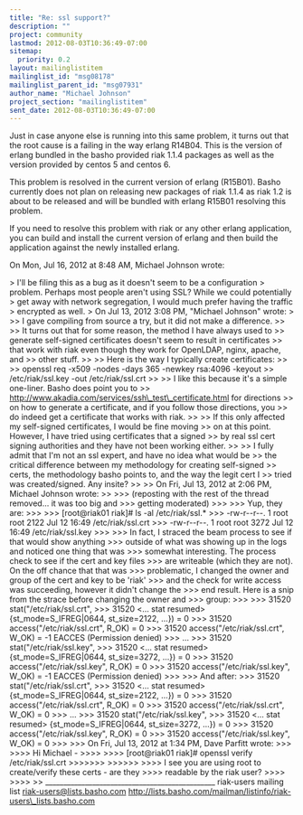 ```yaml
---
title: "Re: ssl support?"
description: ""
project: community
lastmod: 2012-08-03T10:36:49-07:00
sitemap:
  priority: 0.2
layout: mailinglistitem
mailinglist_id: "msg08178"
mailinglist_parent_id: "msg07931"
author_name: "Michael Johnson"
project_section: "mailinglistitem"
sent_date: 2012-08-03T10:36:49-07:00
---
```



Just in case anyone else is running into this same problem, it turns out
that the root cause is a failing in the way erlang R14B04. This is the
version of erlang bundled in the basho provided riak 1.1.4 packages as well
as the version provided by centos 5 and centos 6.

This problem is resolved in the current version of erlang (R15B01). Basho
currently does not plan on releasing new packages of riak 1.1.4 as riak 1.2
is about to be released and will be bundled with erlang R15B01 resolving
this problem.

If you need to resolve this problem with riak or any other erlang
application, you can build and install the current version of erlang and
then build the application against the newly installed erlang.

On Mon, Jul 16, 2012 at 8:48 AM, Michael Johnson  wrote:

&gt; I'll be filing this as a bug as it doesn't seem to be a configuration
&gt; problem. Perhaps most people aren't using SSL? While we could potentially
&gt; get away with network segregation, I would much prefer having the traffic
&gt; encrypted as well.
&gt; On Jul 13, 2012 3:08 PM, "Michael Johnson"  wrote:
&gt;
&gt;&gt; I gave compiling from source a try, but it did not make a difference.
&gt;&gt;
&gt;&gt; It turns out that for some reason, the method I have always used to
&gt;&gt; generate self-signed certificates doesn't seem to result in certificates
&gt;&gt; that work with riak even though they work for OpenLDAP, nginx, apache, and
&gt;&gt; other stuff.
&gt;&gt;
&gt;&gt; Here is the way I typically create certificates:
&gt;&gt;
&gt;&gt; openssl req -x509 -nodes -days 365 -newkey rsa:4096 -keyout
&gt;&gt; /etc/riak/ssl.key -out /etc/riak/ssl.crt
&gt;&gt;
&gt;&gt; I like this because it's a simple one-liner. Basho does point you to
&gt;&gt; http://www.akadia.com/services/ssh\_test\_certificate.html for directions
&gt;&gt; on how to generate a certificate, and if you follow those directions, you
&gt;&gt; do indeed get a certificate that works with riak.
&gt;&gt;
&gt;&gt; If this only affected my self-signed certificates, I would be fine moving
&gt;&gt; on at this point. However, I have tried using certificates that a signed
&gt;&gt; by real ssl cert signing authorities and they have not been working either.
&gt;&gt;
&gt;&gt; I fully admit that I'm not an ssl expert, and have no idea what would be
&gt;&gt; the critical difference between my methodology for creating self-signed
&gt;&gt; certs, the methodology basho points to, and the way the legit cert I
&gt;&gt; tried was created/signed. Any insite?
&gt;&gt;
&gt;&gt; On Fri, Jul 13, 2012 at 2:06 PM, Michael Johnson wrote:
&gt;&gt;
&gt;&gt;&gt; (reposting with the rest of the thread removed... it was too big and
&gt;&gt;&gt; getting moderated)
&gt;&gt;&gt;
&gt;&gt;&gt; Yup, they are:
&gt;&gt;&gt;
&gt;&gt;&gt; [root@riak01 riak]# ls -al /etc/riak/ssl.\*
&gt;&gt;&gt; -rw-r--r--. 1 root root 2122 Jul 12 16:49 /etc/riak/ssl.crt
&gt;&gt;&gt; -rw-r--r--. 1 root root 3272 Jul 12 16:49 /etc/riak/ssl.key
&gt;&gt;&gt;
&gt;&gt;&gt; In fact, I straced the beam process to see if that would show anything
&gt;&gt;&gt; outside of what was showing up in the logs and noticed one thing that was
&gt;&gt;&gt; somewhat interesting. The process check to see if the cert and key files
&gt;&gt;&gt; are writeable (which they are not). On the off chance that that was
&gt;&gt;&gt; problematic, I changed the owner and group of the cert and key to be 'riak'
&gt;&gt;&gt; and the check for write access was succeeding, however it didn't change the
&gt;&gt;&gt; end result. Here is a snip from the strace before changing the owner and
&gt;&gt;&gt; group:
&gt;&gt;&gt;
&gt;&gt;&gt; 31520 stat("/etc/riak/ssl.crt", 
&gt;&gt;&gt; 31520 &lt;... stat resumed&gt; {st\_mode=S\_IFREG|0644, st\_size=2122, ...}) = 0
&gt;&gt;&gt; 31520 access("/etc/riak/ssl.crt", R\_OK) = 0
&gt;&gt;&gt; 31520 access("/etc/riak/ssl.crt", W\_OK) = -1 EACCES (Permission denied)
&gt;&gt;&gt; ...
&gt;&gt;&gt; 31520 stat("/etc/riak/ssl.key", 
&gt;&gt;&gt; 31520 &lt;... stat resumed&gt; {st\_mode=S\_IFREG|0644, st\_size=3272, ...}) = 0
&gt;&gt;&gt; 31520 access("/etc/riak/ssl.key", R\_OK) = 0
&gt;&gt;&gt; 31520 access("/etc/riak/ssl.key", W\_OK) = -1 EACCES (Permission denied)
&gt;&gt;&gt;
&gt;&gt;&gt; And after:
&gt;&gt;&gt; 31520 stat("/etc/riak/ssl.crt", 
&gt;&gt;&gt; 31520 &lt;... stat resumed&gt; {st\_mode=S\_IFREG|0644, st\_size=2122, ...}) = 0
&gt;&gt;&gt; 31520 access("/etc/riak/ssl.crt", R\_OK) = 0
&gt;&gt;&gt; 31520 access("/etc/riak/ssl.crt", W\_OK) = 0
&gt;&gt;&gt; ...
&gt;&gt;&gt; 31520 stat("/etc/riak/ssl.key", 
&gt;&gt;&gt; 31520 &lt;... stat resumed&gt; {st\_mode=S\_IFREG|0644, st\_size=3272, ...}) = 0
&gt;&gt;&gt; 31520 access("/etc/riak/ssl.key", R\_OK) = 0
&gt;&gt;&gt; 31520 access("/etc/riak/ssl.key", W\_OK) = 0
&gt;&gt;&gt;
&gt;&gt;&gt; On Fri, Jul 13, 2012 at 1:34 PM, Dave Parfitt wrote:
&gt;&gt;&gt;
&gt;&gt;&gt;&gt; Hi Michael -
&gt;&gt;&gt;&gt;
&gt;&gt;&gt;&gt; [root@riak01 riak]# openssl verify /etc/riak/ssl.crt
&gt;&gt;&gt;&gt;&gt;&gt;&gt;
&gt;&gt;&gt;&gt;&gt;&gt;
&gt;&gt;&gt;&gt; I see you are using root to create/verify these certs - are they
&gt;&gt;&gt;&gt; readable by the riak user?
&gt;&gt;&gt;&gt;
&gt;&gt;&gt;&gt;
&gt;&gt;
\_\_\_\_\_\_\_\_\_\_\_\_\_\_\_\_\_\_\_\_\_\_\_\_\_\_\_\_\_\_\_\_\_\_\_\_\_\_\_\_\_\_\_\_\_\_\_
riak-users mailing list
riak-users@lists.basho.com
http://lists.basho.com/mailman/listinfo/riak-users\_lists.basho.com

